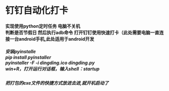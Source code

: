 # 钉钉自动化打卡

#### 实现使用python定时任务 电脑不关机<br> 判断是否节假日 然后执行adb命令 打开钉钉使用快速打卡（此处需要电脑一直连接一台android手机,此处适用于android开发

##### 安装pyinstalle<br> pip install pyinstaller<br> pyinstaller -F -i dingding.ico dingding.py <br>  win+R，打开运行对话框，输入shell：startup
##### 把打包的exe文件的快捷方式放进去进,就开机启动了

